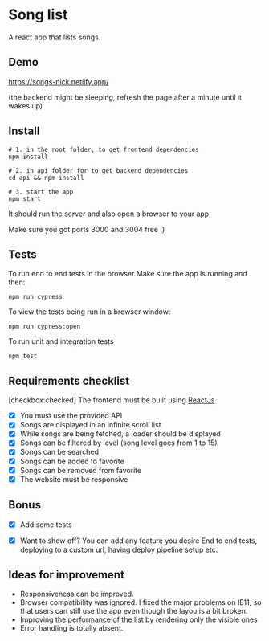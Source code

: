 # Song list
A react app that lists songs. 

## Demo

https://songs-nick.netlify.app/

(the backend might be sleeping, refresh the page after a minute until it wakes up)

## Install

```
# 1. in the root folder, to get frontend dependencies
npm install

# 2. in api folder for to get backend dependencies
cd api && npm install

# 3. start the app
npm start
```

It should run the server and also open a browser to your app.

Make sure you got ports 3000 and 3004 free :)


## Tests

To run end to end tests in the browser
Make sure the app is running and then:

```
npm run cypress
```

To view the tests being run in a browser window:

```
npm run cypress:open
```

To run unit and integration tests
```
npm test
```

## Requirements checklist

 [checkbox:checked] The frontend must be built using [ReactJs](https://reactjs.org/)

- [x] You must use the provided API
- [x] Songs are displayed in an infinite scroll list
- [x] While songs are being fetched, a loader should be displayed
- [x] Songs can be filtered by level (song level goes from 1 to 15)
- [x] Songs can be searched
- [x] Songs can be added to favorite
- [x] Songs can be removed from favorite
- [x] The website must be responsive

Bonus
---
- [X] Add some tests
- [X] Want to show off? You can add any feature you desire
      End to end tests, deploying to a custom url, having deploy pipeline setup etc. 


## Ideas for improvement
  * Responsiveness can be improved.
  * Browser compatibility was ignored. I fixed the major problems on IE11, so that users can still use the app even though the layou is a bit broken. 
  * Improving the performance of the list by rendering only the visible ones
  * Error handling is totally absent. 
